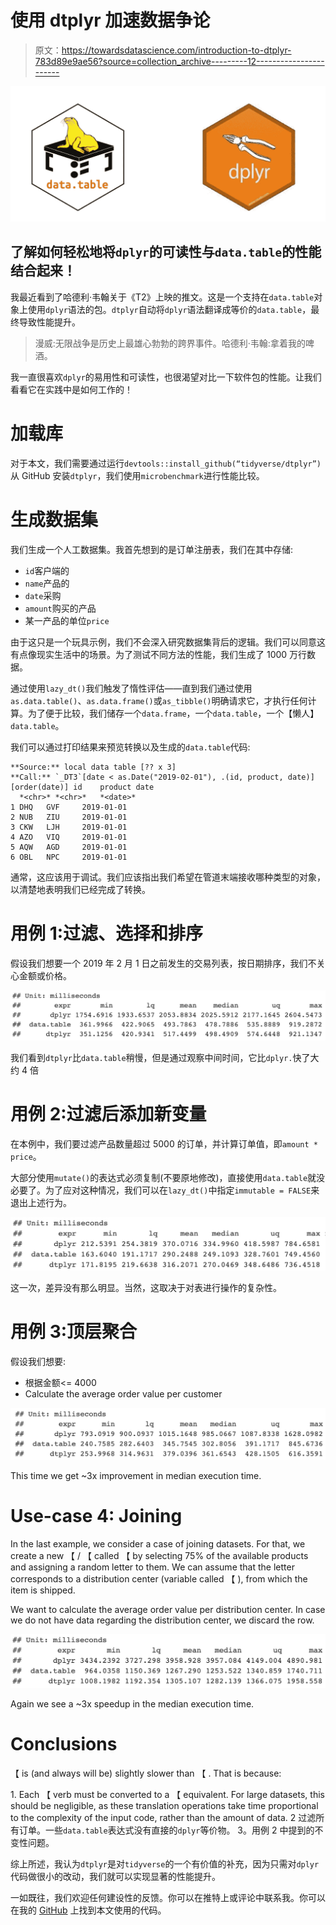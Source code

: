 # 使用 dtplyr 加速数据争论

> 原文：<https://towardsdatascience.com/introduction-to-dtplyr-783d89e9ae56?source=collection_archive---------12----------------------->

![](img/b72ce2982282dc1cbb4ce461d0ea02b6.png)

## 了解如何轻松地将`dplyr`的可读性与`data.table`的性能结合起来！

我最近看到了哈德利·韦翰关于《T2》上映的推文。这是一个支持在`data.table`对象上使用`dplyr`语法的包。`dtplyr`自动将`dplyr`语法翻译成等价的`data.table`，最终导致性能提升。

> 漫威:无限战争是历史上最雄心勃勃的跨界事件。哈德利·韦翰:拿着我的啤酒。

我一直很喜欢`dplyr`的易用性和可读性，也很渴望对比一下软件包的性能。让我们看看它在实践中是如何工作的！

# 加载库

对于本文，我们需要通过运行`devtools::install_github(“tidyverse/dtplyr”)`从 GitHub 安装`dtplyr`，我们使用`microbenchmark`进行性能比较。

# 生成数据集

我们生成一个人工数据集。我首先想到的是订单注册表，我们在其中存储:

*   `id`客户端的
*   `name`产品的
*   `date`采购
*   `amount`购买的产品
*   某一产品的单位`price`

由于这只是一个玩具示例，我们不会深入研究数据集背后的逻辑。我们可以同意这有点像现实生活中的场景。为了测试不同方法的性能，我们生成了 1000 万行数据。

通过使用`lazy_dt()`我们触发了惰性评估——直到我们通过使用`as.data.table()`、`as.data.frame()`或`as_tibble()`明确请求它，才执行任何计算。为了便于比较，我们储存一个`data.frame`，一个`data.table`，一个【懒人】`data.table`。

我们可以通过打印结果来预览转换以及生成的`data.table`代码:

```
**Source:** local data table [?? x 3]
**Call:** `_DT3`[date < as.Date("2019-02-01"), .(id, product, date)][order(date)] id    product date      
  *<chr>* *<chr>*   *<date>*    
1 DHQ   GVF     2019-01-01
2 NUB   ZIU     2019-01-01
3 CKW   LJH     2019-01-01
4 AZO   VIQ     2019-01-01
5 AQW   AGD     2019-01-01
6 OBL   NPC     2019-01-01
```

通常，这应该用于调试。我们应该指出我们希望在管道末端接收哪种类型的对象，以清楚地表明我们已经完成了转换。

# 用例 1:过滤、选择和排序

假设我们想要一个 2019 年 2 月 1 日之前发生的交易列表，按日期排序，我们不关心金额或价格。

![](img/66fbd2e99ec5efe8b6949c91fe9f165f.png)

我们看到`dtplyr`比`data.table`稍慢，但是通过观察中间时间，它比`dplyr.`快了大约 4 倍

# 用例 2:过滤后添加新变量

在本例中，我们要过滤产品数量超过 5000 的订单，并计算订单值，即`amount * price`。

大部分使用`mutate()`的表达式必须复制(不要原地修改)，直接使用`data.table`就没必要了。为了应对这种情况，我们可以在`lazy_dt()`中指定`immutable = FALSE`来退出上述行为。

![](img/8df122fb616e6aee74a5b8988ec0c081.png)

这一次，差异没有那么明显。当然，这取决于对表进行操作的复杂性。

# 用例 3:顶层聚合

假设我们想要:

*   根据金额<= 4000
*   Calculate the average order value per customer

![](img/1e81517d341d0e79c4be5a84627c6cee.png)

This time we get ~3x improvement in median execution time.

# Use-case 4: Joining

In the last example, we consider a case of joining datasets. For that, we create a new 【 / 【 called 【 by selecting 75% of the available products and assigning a random letter to them. We can assume that the letter corresponds to a distribution center (variable called 【 ), from which the item is shipped.

We want to calculate the average order value per distribution center. In case we do not have data regarding the distribution center, we discard the row.

![](img/63675c03a5a9c1a17608cbf5726d744b.png)

Again we see a ~3x speedup in the median execution time.

# Conclusions

【 is (and always will be) slightly slower than 【 . That is because:

1\. Each 【 verb must be converted to a 【 equivalent. For large datasets, this should be negligible, as these translation operations take time proportional to the complexity of the input code, rather than the amount of data.
2 过滤所有订单。一些`data.table`表达式没有直接的`dplyr`等价物。
3。用例 2 中提到的不变性问题。

综上所述，我认为`dtplyr`是对`tidyverse`的一个有价值的补充，因为只需对`dplyr`代码做很小的改动，我们就可以实现显著的性能提升。

一如既往，我们欢迎任何建设性的反馈。你可以在推特上或评论中联系我。你可以在我的 [GitHub](https://github.com/erykml/medium_articles/blob/master/Data%20Wrangling/introduction_to_dtplyr.Rmd) 上找到本文使用的代码。